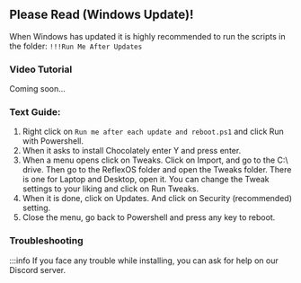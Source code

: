 ## Please Read (Windows Update)!

When Windows has updated it is highly recommended to run the scripts in the folder: ``!!!Run Me After Updates``

### Video Tutorial

Coming soon...

### Text Guide:

1. Right click on ``Run me after each update and reboot.ps1`` and click Run with Powershell.
2. When it asks to install Chocolately enter Y and press enter.
3. When a menu opens click on Tweaks. Click on Import, and go to the C:\ drive. Then go to the ReflexOS folder and open the Tweaks folder. There is one for Laptop and Desktop, open it. You can change the Tweak settings to your liking and click on Run Tweaks.
4. When it is done, click on Updates. And click on Security (recommended) setting.
5. Close the menu,  go back to Powershell and press any key to reboot.

### Troubleshooting

:::info
If you face any trouble while installing, you can ask for help on our Discord server.